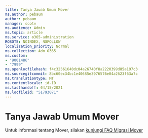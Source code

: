 ```yaml
---
title: Tanya Jawab Umum Mover
ms.author: pebaum
author: pebaum
manager: scotv
ms.audience: Admin
ms.topic: article
ms.service: o365-administration
ROBOTS: NOINDEX, NOFOLLOW
localization_priority: Normal
ms.collection: Adm_O365
ms.custom:
- "9001486"
- "7999"
ms.openlocfilehash: f4c32561640dc04a26740f8a2220399d85a197c3
ms.sourcegitcommit: 8bc60ec34bc1e40685e3976576e04a2623f63a7c
ms.translationtype: MT
ms.contentlocale: id-ID
ms.lasthandoff: 04/15/2021
ms.locfileid: "51793071"
---
```

# <a name="mover-faq"></a>Tanya Jawab Umum Mover

Untuk informasi tentang Mover, silakan [kunjungi FAQ Migrasi Mover](https://docs.microsoft.com/sharepointmigration/mover-migration-faq)
